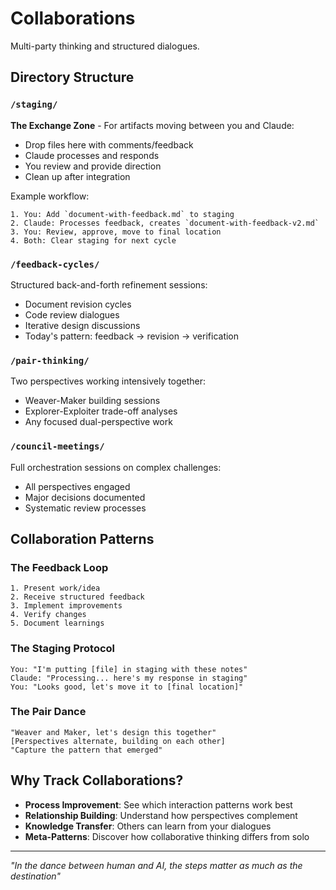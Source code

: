 # Collaborations

Multi-party thinking and structured dialogues.

## Directory Structure

### `/staging/`
**The Exchange Zone** - For artifacts moving between you and Claude:
- Drop files here with comments/feedback
- Claude processes and responds
- You review and provide direction
- Clean up after integration

Example workflow:
```
1. You: Add `document-with-feedback.md` to staging
2. Claude: Processes feedback, creates `document-with-feedback-v2.md`
3. You: Review, approve, move to final location
4. Both: Clear staging for next cycle
```

### `/feedback-cycles/`
Structured back-and-forth refinement sessions:
- Document revision cycles
- Code review dialogues
- Iterative design discussions
- Today's pattern: feedback → revision → verification

### `/pair-thinking/`
Two perspectives working intensively together:
- Weaver-Maker building sessions
- Explorer-Exploiter trade-off analyses
- Any focused dual-perspective work

### `/council-meetings/`
Full orchestration sessions on complex challenges:
- All perspectives engaged
- Major decisions documented
- Systematic review processes

## Collaboration Patterns

### The Feedback Loop
```
1. Present work/idea
2. Receive structured feedback
3. Implement improvements
4. Verify changes
5. Document learnings
```

### The Staging Protocol
```
You: "I'm putting [file] in staging with these notes"
Claude: "Processing... here's my response in staging"
You: "Looks good, let's move it to [final location]"
```

### The Pair Dance
```
"Weaver and Maker, let's design this together"
[Perspectives alternate, building on each other]
"Capture the pattern that emerged"
```

## Why Track Collaborations?

- **Process Improvement**: See which interaction patterns work best
- **Relationship Building**: Understand how perspectives complement
- **Knowledge Transfer**: Others can learn from your dialogues
- **Meta-Patterns**: Discover how collaborative thinking differs from solo

---

*"In the dance between human and AI, the steps matter as much as the destination"*